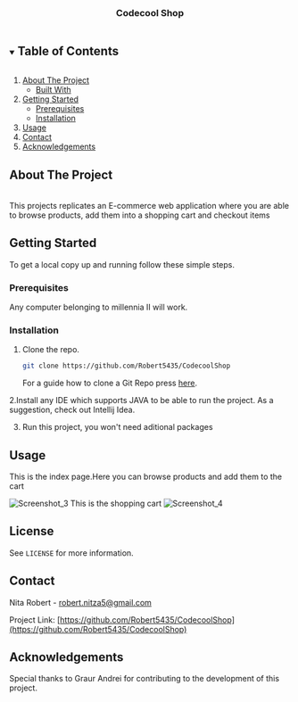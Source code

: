 <!--
*** To avoid retyping too much info. Do a search and replace for the following:
*** github_username, repo_name, twitter_handle, email, project_title, project_description
-->



<!-- PROJECT SHIELDS -->
<!--
*** I'm using markdown "reference style" links for readability.
*** Reference links are enclosed in brackets [ ] instead of parentheses ( ).
*** See the bottom of this document for the declaration of the reference variables
*** for contributors-url, forks-url, etc. This is an optional, concise syntax you may use.
*** https://www.markdownguide.org/basic-syntax/#reference-style-links
-->



<!-- PROJECT LOGO -->
<br />
<p align="center">

[comment]: <> (    <img src="images/logo.png" alt="Logo" width="80" height="80">)

[comment]: <> (  </a>)

<h3 align="center">Codecool Shop</h3>


<!-- TABLE OF CONTENTS -->
<details open="open">
  <summary><h2 style="display: inline-block">Table of Contents</h2></summary>
  <ol>
    <li>
      <a href="#about-the-project">About The Project</a>
      <ul>
        <li><a href="#built-with">Built With</a></li>
      </ul>
    </li>
    <li>
      <a href="#getting-started">Getting Started</a>
      <ul>
        <li><a href="#prerequisites">Prerequisites</a></li>
        <li><a href="#installation">Installation</a></li>
      </ul>
    </li>
    <li><a href="#usage">Usage</a></li>
    <li><a href="#contact">Contact</a></li>
    <li><a href="#acknowledgements">Acknowledgements</a></li>
  </ol>
</details>



<!-- ABOUT THE PROJECT -->
## About The Project

<p align="left">
    <br />
   This projects replicates an E-commerce web application where you are able to browse products, add them into a shopping cart and checkout items
<br/>

</p>



<!-- GETTING STARTED -->
## Getting Started

To get a local copy up and running follow these simple steps.



### Prerequisites

Any computer belonging to millennia II will work.

### Installation

1. Clone the repo.
   ```sh
   git clone https://github.com/Robert5435/CodecoolShop
   ```
   For a guide how to clone a Git Repo press [here](https://docs.github.com/en/github/creating-cloning-and-archiving-repositories/cloning-a-repository-from-github/cloning-a-repository).


2.Install any IDE which supports JAVA to be able to run the project. As a suggestion, check out Intellij Idea.


3. Run this project, you won't need aditional packages

<!-- USAGE EXAMPLES -->
## Usage

This is the index page.Here you can browse products and add them to the cart

![Screenshot_3](https://user-images.githubusercontent.com/67429581/130439116-714d35b1-c2ac-43d8-9200-fffc5e34e029.png)
This is the shopping cart
![Screenshot_4](https://user-images.githubusercontent.com/67429581/130439125-6988ecad-a75b-4416-ba5b-88baca0336f3.png)

<!-- LICENSE -->
## License

See `LICENSE` for more information.

<!-- CONTACT -->
## Contact

Nita Robert - [robert.nitza5@gmail.com](robert.nitza5@gmail.com)

Project Link: [https://github.com/Robert5435/CodecoolShop](https://github.com/Robert5435/CodecoolShop)



<!-- ACKNOWLEDGEMENTS -->
## Acknowledgements

Special thanks to Graur Andrei for contributing to the development of this project.





<!-- MARKDOWN LINKS & IMAGES -->
<!-- https://www.markdownguide.org/basic-syntax/#reference-style-links -->
[contributors-shield]: https://img.shields.io/github/contributors/github_username/repo.svg?style=for-the-badge
[contributors-url]: https://github.com/github_username/repo_name/graphs/contributors
[forks-shield]: https://img.shields.io/github/forks/github_username/repo.svg?style=for-the-badge
[forks-url]: https://github.com/github_username/repo_name/network/members
[stars-shield]: https://img.shields.io/github/stars/github_username/repo.svg?style=for-the-badge
[stars-url]: https://github.com/github_username/repo_name/stargazers
[issues-shield]: https://img.shields.io/github/issues/github_username/repo.svg?style=for-the-badge
[issues-url]: https://github.com/github_username/repo_name/issues
[license-shield]: https://img.shields.io/github/license/github_username/repo.svg?style=for-the-badge
[license-url]: https://github.com/github_username/repo_name/blob/master/LICENSE.txt
[linkedin-shield]: https://img.shields.io/badge/-LinkedIn-black.svg?style=for-the-badge&logo=linkedin&colorB=555
[linkedin-url]: https://linkedin.com/in/github_username
